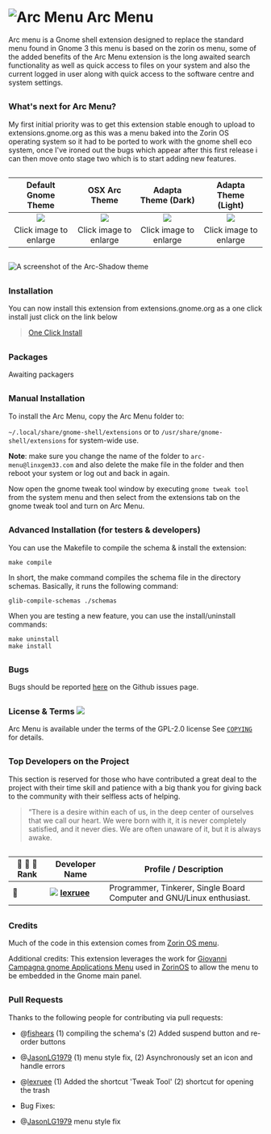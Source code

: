 # ![Arc Menu](https://github.com/LinxGem33/Arc-Menu/blob/master/screenshots/aam.resized.png?raw=true) Arc Menu

Arc menu is a Gnome shell extension designed to replace the standard menu found in Gnome 3 this menu is based on the zorin os menu, some of the added benefits of the Arc Menu extension is the long awaited search functionality as well as quick access to files on your system and also the current logged in user along with quick access to the software centre and system settings.

##

### What's next for Arc Menu?

My first initial priority was to get this extension stable enough to upload to extensions.gnome.org as this was a menu baked into the Zorin OS operating system so it had to be ported to work with the gnome shell eco system, once I've ironed out the bugs which appear after this first release i can then move onto stage two which is to start adding new features.

##
|Default Gnome Theme|OSX Arc Theme|Adapta Theme (Dark)|Adapta Theme (Light)|
|:------:|:-----:|:-----:|:-----:|
|![](https://github.com/LinxGem33/Arc-Menu/blob/master/screenshots/arcm.png?raw=true)|![](https://github.com/LinxGem33/Arc-Menu/blob/master/screenshots/ma1.png?raw=true)|![](https://github.com/LinxGem33/Arc-Menu/blob/master/screenshots/ma2.png?raw=true)|![](https://github.com/LinxGem33/Arc-Menu/blob/master/screenshots/ma3.png?raw=true)|
|Click image to enlarge|Click image to enlarge|Click image to enlarge|Click image to enlarge|

##

![A screenshot of the Arc-Shadow theme](https://github.com/LinxGem33/Arc-Menu/blob/master/screenshots/tm.png?raw=true)

##

### Installation

You can now install this extension from extensions.gnome.org as a one click install just click on the link below
> [One Click Install](https://extensions.gnome.org/extension/1228/arc-menu/)

##
### Packages
Awaiting packagers

##
### Manual Installation

To install the Arc Menu, copy the Arc Menu folder to: 

`~/.local/share/gnome-shell/extensions` or to `/usr/share/gnome-shell/extensions` for system-wide use. 

**Note**: make sure you change the name of the folder to `arc-menu@linxgem33.com` and also delete the make file in the folder and then reboot your system or log out and back in again.

Now open the gnome tweak tool window by executing `gnome tweak tool` from the system menu and then select 
from the extensions tab on the gnome tweak tool and turn on Arc Menu.
##
### Advanced Installation (for testers & developers)

You can use the Makefile to compile the schema & install the extension:
```
make compile
```
In short, the make command compiles the schema file in the directory schemas. Basically, it runs the following command:
```
glib-compile-schemas ./schemas
```

When you are testing a new feature, you can use the install/uninstall commands:

```
make uninstall
make install
```

##
### Bugs
Bugs should be reported [here](https://github.com/LinxGem33/Arc-Menu/issues) on the Github issues page.

##
### License & Terms ![](https://github.com/LinxGem33/IP-Finder/blob/master/screens/Copyleft-16.png?raw=true)

Arc Menu is available under the terms of the GPL-2.0 license See [`COPYING`](https://github.com/LinxGem33/Arc-Menu/blob/master/COPYING) for details.

## 
### Top Developers on the Project

This section is reserved for those who have contributed a great deal to the project with their time skill and patience with a big thank you for giving back to the community with their selfless acts of helping.

> “There is a desire within each of us,
in the deep center of ourselves
that we call our heart.
We were born with it,
it is never completely satisfied,
and it never dies.
We are often unaware of it,
but it is always awake.
##
|:1st_place_medal: :2nd_place_medal: :3rd_place_medal: Rank|Developer Name|Profile / Description|
|-----|-----|-----|
|:1st_place_medal:|![](https://avatars1.githubusercontent.com/u/649340?v=3&s=88) [**lexruee**](https://github.com/lexruee/Arc-Menu)|Programmer, Tinkerer, Single Board Computer and GNU/Linux enthusiast.|

##

### Credits

Much of the code in this extension comes from [Zorin OS menu](https://zorinos.com/).

Additional credits: This extension leverages the work for [Giovanni Campagna gnome Applications Menu](https://git.gnome.org//browse/gnome-shell-extensions) used in [ZorinOS](https://zorinos.com/) to allow the menu to be embedded in the Gnome main panel.
##
### Pull Requests

Thanks to the following people for contributing via pull requests:
- @[fishears](https://github.com/fishears/Arc-Menu) (1) compiling the schema's (2) Added suspend button and re-order buttons
- @[JasonLG1979](https://github.com/JasonLG1979/Arc-Menu)  (1) menu style fix, (2) Asynchronously set an icon and handle errors
- @[lexruee](https://github.com/lexruee/Arc-Menu) (1) Added the shortcut 'Tweak Tool' (2) shortcut for opening the trash 


- Bug Fixes: 

- @[JasonLG1979](https://github.com/JasonLG1979/Arc-Menu)  menu style fix
